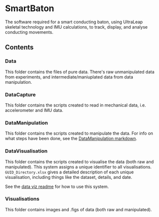 ﻿# SmartBaton

The software required for a smart conducting baton, using UltraLeap skeletal technology and IMU calculations, to track, display, and analyse conducting movements.

## Contents

### Data
This folder contains the files of pure data. There's raw unmanipulated data from experiments, and intermediate/maniuplated data from data manipulation.

### DataCapture
This folder contains the scripts created to read in mechanical data, i.e. accelerometer and IMU data.

### DataManipulation
This folder contains the scripts created to manipulate the data. For info on what steps have been done, see the [DataManipulation markdown](/DataManipulation/DataManipulation_README.md).

### DataVisualisation
This folder contains the scripts created to visualise the data (both raw and manipulated).  This system assigns a unique identifier to all visualisations. `GUID_Directory.xlsx` gives a detailed description of each unique visualisation, including things like the dataset, details, and date.

See the [data viz readme](/DataVisualisation/DataVisualisation_README.md) for how to use this system.

### Visualisations
This folder contains images and .figs of data (both raw and manipulated).
